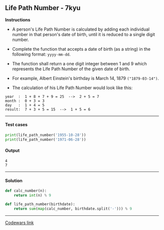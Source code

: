 ## Life Path Number - 7kyu

**Instructions**

- A person's Life Path Number is calculated by adding each individual number in that person's date of birth, until it is reduced to a single digit number.

- Complete the function that accepts a date of birth (as a string) in the following format: `yyyy-mm-dd`. 

- The function shall return a one digit integer between 1 and 9 which represents the Life Path Number of the given date of birth.

- For example, Albert Einstein's birthday is March 14, 1879 `("1879-03-14")`. 

- The calculation of his Life Path Number would look like this:

```
year  :  1 + 8 + 7 + 9 = 25  -->  2 + 5 = 7
month :  0 + 3 = 3
day   :  1 + 4 = 5
result:  7 + 3 + 5 = 15  -->  1 + 5 = 6
```

---

#### Test cases

```python
print(life_path_number('1955-10-28'))
print(life_path_number('1971-06-28'))
```

#### Output 

```
4
7
```

---

#### Solution

```python
def calc_number(n):
    return int(n) % 9

def life_path_number(birthdate):
    return sum(map(calc_number, birthdate.split('-'))) % 9
```

---

[Codewars link](https://www.codewars.com/kata/5a1a76c8a7ad6aa26a0007a0)
